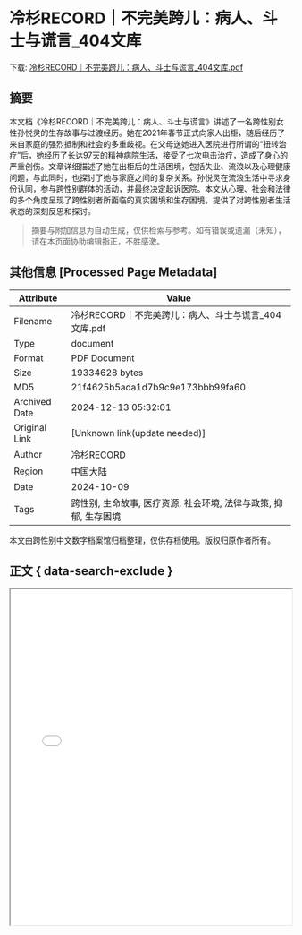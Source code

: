 # 冷杉RECORD｜不完美跨儿：病人、斗士与谎言_404文库

<!-- tcd_download_link -->
下载: <a href="../冷杉RECORD｜不完美跨儿：病人、斗士与谎言_404文库.pdf" download>冷杉RECORD｜不完美跨儿：病人、斗士与谎言_404文库.pdf</a>
<!-- tcd_download_link_end -->

## 摘要

<!-- tcd_abstract -->
本文档《冷杉RECORD｜不完美跨儿：病人、斗士与谎言》讲述了一名跨性别女性孙悦灵的生存故事与过渡经历。她在2021年春节正式向家人出柜，随后经历了来自家庭的强烈抵制和社会的多重歧视。在父母送她进入医院进行所谓的“扭转治疗”后，她经历了长达97天的精神病院生活，接受了七次电击治疗，造成了身心的严重创伤。文章详细描述了她在出柜后的生活困境，包括失业、流浪以及心理健康问题，与此同时，也探讨了她与家庭之间的复杂关系。孙悦灵在流浪生活中寻求身份认同，参与跨性别群体的活动，并最终决定起诉医院。本文从心理、社会和法律的多个角度呈现了跨性别者所面临的真实困境和生存困境，提供了对跨性别者生活状态的深刻反思和探讨。

<!-- tcd_abstract_end -->

> 摘要与附加信息为自动生成，仅供检索与参考。如有错误或遗漏（未知），请在本页面协助编辑指正，不胜感激。

## 其他信息 [Processed Page Metadata]

| Attribute       | Value                                  |
|-----------------|----------------------------------------|
| Filename        | 冷杉RECORD｜不完美跨儿：病人、斗士与谎言_404文库.pdf                             |
| Type            | document                                 |
| Format          | PDF Document                               |
| Size            | 19334628 bytes                           |
| MD5             | 21f4625b5ada1d7b9c9e173bbb99fa60                                  |
| Archived Date   | 2024-12-13 05:32:01                             |
| Original Link   | [Unknown link(update needed)]                         |
| Author          | 冷杉RECORD                               |
| Region          | 中国大陆                               |
| Date            | 2024-10-09                                 |
| Tags            | 跨性别, 生命故事, 医疗资源, 社会环境, 法律与政策, 抑郁, 生存困境                                 |

本文由跨性别中文数字档案馆归档整理，仅供存档使用。版权归原作者所有。


## 正文 { data-search-exclude }

<!-- tcd_main_text -->
<iframe src="../冷杉RECORD｜不完美跨儿：病人、斗士与谎言_404文库.pdf" width="100%" height="600px">
    <p>无法显示PDF，请下载查看。</p>
</iframe>
<!-- tcd_main_text_end -->

